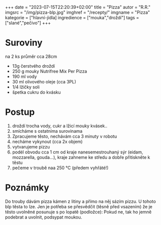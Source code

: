 +++
date = "2023-07-15T22:20:39+02:00"
title = "Pizza"
autor = "R.R."
imgsrc = "/img/pizza-blp.jpg"
imghref = "/recepty/"
imgname = "Pizza"
kategorie = ["hlavní-jídla]
ingredience = ["mouka","droždí"]
tags = ["slané","pečivo"]
+++

# Suroviny
na 2 ks průměr cca 28cm

- 13g čerstvého droždí
- 250 g mouky Nutrifree Mix Per Pizza
- 190 ml vody
- 30 ml olivového oleje (cca 3PL)
- 1/4 lžičky soli
- špetka cukru do kvásku

# Postup
1. droždí trocha vody, cukr a lžicí mouky kvásek..
2. smícháme s ostatníma surovinama
3. Zpracujeme těsto, nechávám cca 3 minuty v robotu
4. necháme vykynout (cca 2x objem)
5. vytvarujeme pizzu
6. podél obvodu cca 1 cm od kraje nanesemestrouhaný sýr (eidam, mozzarella, gouda...), kraje zahneme ke středu a dobře přitiskněte k těstu
7. pečeme v troubě naa 250 °C (předem vyhřáté!)


# Poznámky
Do trouby dávám pizza kámen z litiny a přímo na něj sázím pizzu.
U tohoto blp těsta to lze. Jen je potřeba se přesvědčit (těsně před vsazením) že je těsto uvolněné posunuje s po lopatě (podložce):
Pokud ne, tak ho jemně podebrat a uvolnit, podsypat moukou.

<!-- originál LaTeta
Těsto na 2 ks:

13g čerstvého droždí
250 g mouky Nutrifree Mix Per Pizza
190ml vody
30ml olivového oleje
1/4 lžíčky soli
lžíčka cukru
Čerstvé droždí rozdrobte do trochy vody, rozmíchejte s cukrem a lžicí mouky a nechte vzejít kvásek.

Do něho přidejte ostatní ingredience, vypracujte hladké těsto, přetáhněte potravinovou folií a nechte zdvojnásobit objem.

Po vykynutí odeberte polovinu těsta a druhou uložte do lednice. Na pomoučené ploše rozválejte těsto do kruhu, přeneste na plech vyložený pečícím papírem a ještě rukou roztáhněte na opravdu tenkou placku.

Podél obvodu cca 1 cm od kraje naneste nastrouhaný sýr (niva, eidam, mozzarella) a kraje zahněte ke středu a dobře přitiskněte k těstu, aby sýr nevytekl.

Pizzu potřete rajčatovou omáčkou a naneste náplň dle vlastních preferencí. Okraje potřete vodou nebo vajíčkem a dejte péct do zezlátnutí.

Syr sypu až na konci ať se moc nespeče a nechávám v troubě už pak jen cca 2 minuty.
-->

<!--more-->